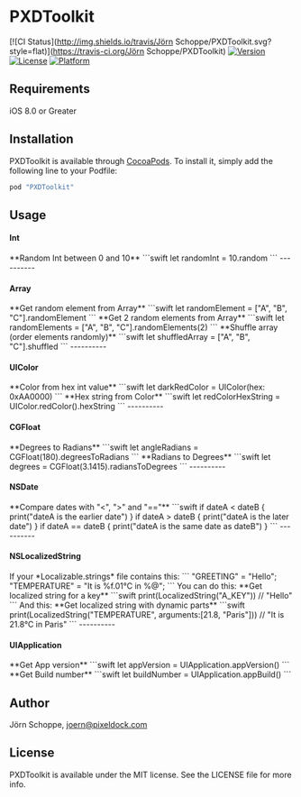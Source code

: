 # PXDToolkit

[![CI Status](http://img.shields.io/travis/Jörn Schoppe/PXDToolkit.svg?style=flat)](https://travis-ci.org/Jörn Schoppe/PXDToolkit)
[![Version](https://img.shields.io/cocoapods/v/PXDToolkit.svg?style=flat)](http://cocoapods.org/pods/PXDToolkit)
[![License](https://img.shields.io/cocoapods/l/PXDToolkit.svg?style=flat)](http://cocoapods.org/pods/PXDToolkit)
[![Platform](https://img.shields.io/cocoapods/p/PXDToolkit.svg?style=flat)](http://cocoapods.org/pods/PXDToolkit)

## Requirements
iOS 8.0 or Greater

## Installation

PXDToolkit is available through [CocoaPods](http://cocoapods.org). To install
it, simply add the following line to your Podfile:

```ruby
pod "PXDToolkit"
```

## Usage

<h4>Int</h4>
**Random Int between 0 and 10**
```swift
let randomInt = 10.random
```
----------
<h4>Array</h4>
**Get random element from Array**
```swift
let randomElement = ["A", "B", "C"].randomElement
```
**Get 2 random elements from Array**
```swift
let randomElements = ["A", "B", "C"].randomElements(2)
```
**Shuffle array (order elements randomly)**
```swift
let shuffledArray = ["A", "B", "C"].shuffled
```
----------
<h4>UIColor</h4>
**Color from hex int value**
```swift
let darkRedColor = UIColor(hex: 0xAA0000)
```
**Hex string from Color**
```swift
let redColorHexString = UIColor.redColor().hexString
```
----------
<h4>CGFloat</h4>
**Degrees to Radians**
```swift
let angleRadians = CGFloat(180).degreesToRadians
```
**Radians to Degrees**
```swift
let degrees = CGFloat(3.1415).radiansToDegrees
```
----------
<h4>NSDate</h4>
**Compare dates with "<", ">" and "=="**
```swift
if dateA < dateB {
   print("dateA is the earlier date")
}
if dateA > dateB {
   print("dateA is the later date")
}
if dateA == dateB {
   print("dateA is the same date as dateB")
}
```
----------
<h4>NSLocalizedString</h4>
If your *Localizable.strings* file contains this:
```
"GREETING" = "Hello";
"TEMPERATURE" = "It is %f.01°C in %@";
```
You can do this:
**Get localized string for a key**
```swift
print(LocalizedString("A_KEY")) // "Hello"
```
And this:
**Get localized string with dynamic parts**
```swift
print(LocalizedString("TEMPERATURE", arguments:[21.8, "Paris"])) // "It is 21.8°C in Paris"
```
----------
<h4>UIApplication</h4>
**Get App version**
```swift
let appVersion = UIApplication.appVersion()
```
**Get Build number**
```swift
let buildNumber = UIApplication.appBuild()
```


## Author

Jörn Schoppe, joern@pixeldock.com

## License

PXDToolkit is available under the MIT license. See the LICENSE file for more info.
